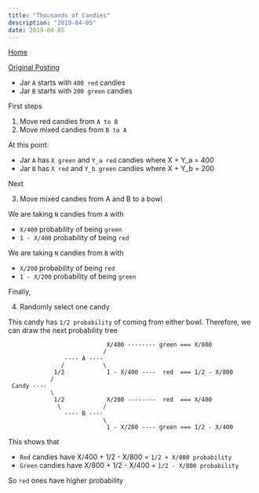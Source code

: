 ```yaml
---
title: "Thousands of Candies"
description: "2019-04-05"
date: 2019-04-05
---
```


[Home](../README.md)

[Original Posting](https://brilliant.org/daily-problems/candy-mix/)

* Jar `A` starts with `400 red` candies
* Jar `B` starts with `200 green` candies

First steps

1. Move red candies from `A to B`
2. Move mixed candies from `B to A`

At this point:

* Jar `A` has `X green` and `Y_a red`   candies where X + Y_a = 400
* Jar `B` has `X red`   and `Y_b green` candies where X + Y_b = 200

Next

3. Move mixed candies from A and B to a bowl

We are taking `N` candies from `A` with

* `X/400`       probability of being `green`
* `1 - X/400` probability of being `red`

We are taking `N` candies from `B` with

* `X/200`       probability of being `red`
* `1 - X/200` probability of being `green`

Finally,

4. Randomly select one candy

This candy has `1/2 probability` of coming from either bowl. Therefore, we can draw the next probability tree

```text
                            X/400 -------- green === X/800
                           /
                ---- A ----
               /           \
             1/2            1 - X/400 ----  red  === 1/2 - X/800
            /
 Candy ----
            \
             1/2            X/200 --------  red  === X/400
              \            /
                ---- B ----
                           \
                            1 - X/200 ---- green === 1/2 - X/400
```

This shows that

* `Red`   candies have X/400 + 1/2 - X/800 = `1/2 + X/800 probability`
* `Green` candies have X/800 + 1/2 - X/400 = `1/2 - X/800 probability`

So `red` ones have higher probability
